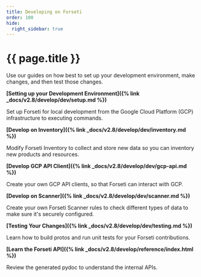 ```yaml
---
title: Developing on Forseti
order: 100
hide:
  right_sidebar: true
---
```


# {{ page.title }}

Use our guides on how best to set up your development environment, make changes,
and then test those changes.

**[Setting up your Development Environment]({% link _docs/v2.8/develop/dev/setup.md %})**

Set up Forseti for local development from the Google Cloud Platform (GCP)
infrastructure to executing commands.

**[Develop on Inventory]({% link _docs/v2.8/develop/dev/inventory.md %})**

Modify Forseti Inventory to collect and store new data so you can inventory
new products and resources.

**[Develop GCP API Client]({% link _docs/v2.8/develop/dev/gcp-api.md %})**

Create your own GCP API clients, so that Forseti can interact with GCP.

**[Develop on Scanner]({% link _docs/v2.8/develop/dev/scanner.md %})**

Create your own Forseti Scanner rules to check different types of data to
make sure it's securely configured.

**[Testing Your Changes]({% link _docs/v2.8/develop/dev/testing.md %})**

Learn how to build protos and run unit tests for your Forseti contributions.

**[Learn the Forseti API]({% link _docs/v2.8/develop/reference/index.html %})**

Review the generated pydoc to understand the internal APIs.
